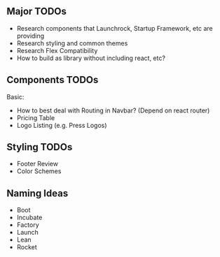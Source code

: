 ## Major TODOs

- Research components that Launchrock, Startup Framework, etc are providing
- Research styling and common themes
- Research Flex Compatibility
- How to build as library without including react, etc?

## Components TODOs

Basic:
  
- How to best deal with Routing in Navbar? (Depend on react router)
- Pricing Table
- Logo Listing (e.g. Press Logos)


## Styling TODOs

- Footer Review
- Color Schemes

## Naming Ideas

- Boot
- Incubate
- Factory
- Launch
- Lean
- Rocket